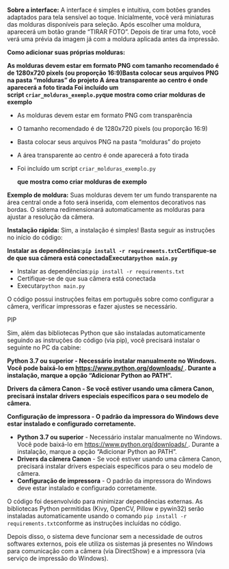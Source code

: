 **Sobre a interface:** A interface é simples e intuitiva, com botões grandes adaptados para tela sensível ao toque. Inicialmente, você verá miniaturas das molduras disponíveis para seleção. Após escolher uma moldura, aparecerá um botão grande “TIRAR FOTO”. Depois de tirar uma foto, você verá uma prévia da imagem já com a moldura aplicada antes da impressão.

**Como adicionar suas próprias molduras:**

**As molduras devem estar em formato PNG com  tamanho recomendado é de 1280x720 pixels (ou proporção 16:9)Basta colocar seus arquivos PNG na pasta “molduras” do projeto A área transparente ao centro é onde aparecerá a foto tirada Foi incluído um script `criar_molduras_exemplo.py`que mostra como criar molduras de exemplo**

- As molduras devem estar em formato PNG com transparência
- O tamanho recomendado é de 1280x720 pixels (ou proporção 16:9)
- Basta colocar seus arquivos PNG na pasta “molduras” do projeto
- A área transparente ao centro é onde aparecerá a foto tirada
- Foi incluído um script `criar_molduras_exemplo.py`
    
    **que mostra como criar molduras de exemplo**
    

**Exemplo de moldura:** Suas molduras devem ter um fundo transparente na área central onde a foto será inserida, com elementos decorativos nas bordas. O sistema redimensionará automaticamente as molduras para ajustar a resolução da câmera.

**Instalação rápida:** Sim, a instalação é simples! Basta seguir as instruções no início do código:

**Instalar as dependências:`pip install -r requirements.txt`Certifique-se de que sua câmera está conectadaExecutar`python main.py`**

- Instalar as dependências:`pip install -r requirements.txt`
- Certifique-se de que sua câmera está conectada
- Executar`python main.py`

O código possui instruções feitas em português sobre como configurar a câmera, verificar impressoras e fazer ajustes se necessário.

PIP

Sim, além das bibliotecas Python que são instaladas automaticamente seguindo as instruções do código (via pip), você precisará instalar o seguinte no PC da cabine:

**Python 3.7 ou superior - Necessário instalar manualmente no Windows. Você pode baixá-lo em https://www.python.org/downloads/ . Durante a instalação, marque a opção “Adicionar Python ao PATH”.**

**Drivers da câmera Canon - Se você estiver usando uma câmera Canon, precisará instalar drivers especiais específicos para o seu modelo de câmera.** 

**Configuração de impressora - O padrão da impressora do Windows deve estar instalado e configurado corretamente.**

- **Python 3.7 ou superior** - Necessário instalar manualmente no Windows. Você pode baixá-lo em https://www.python.org/downloads/ . Durante a instalação, marque a opção “Adicionar Python ao PATH”.
- **Drivers da câmera Canon** - Se você estiver usando uma câmera Canon, precisará instalar drivers especiais específicos para o seu modelo de câmera.
- **Configuração de impressora** - O padrão da impressora do Windows deve estar instalado e configurado corretamente.

O código foi desenvolvido para minimizar dependências externas. As bibliotecas Python permitidas (Kivy, OpenCV, Pillow e pywin32) serão instaladas automaticamente usando o comando `pip install -r requirements.txt`conforme as instruções incluídas no código.

Depois disso, o sistema deve funcionar sem a necessidade de outros softwares externos, pois ele utiliza os sistemas já presentes no Windows para comunicação com a câmera (via DirectShow) e a impressora (via serviço de impressão do Windows).
